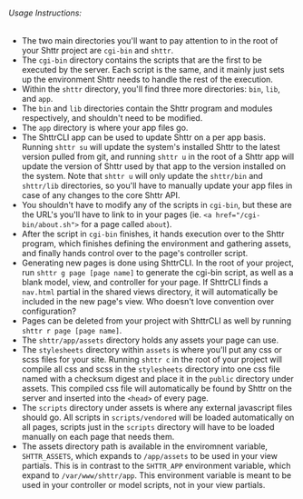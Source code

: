 ###### Usage Instructions:

- The two main directories you'll want to pay attention to in the root of your Shttr project are `cgi-bin` and `shttr`.
- The `cgi-bin` directory contains the scripts that are the first to be executed by the server. Each script is the same, and it mainly just sets up the environment Shttr needs to handle the rest of the execution.
- Within the `shttr` directory, you'll find three more directories: `bin`, `lib`, and `app`.
- The `bin` and `lib` directories contain the Shttr program and modules respectively, and shouldn't need to be modified.
- The `app` directory is where your app files go.
- The ShttrCLI app can be used to update Shttr on a per app basis. Running `shttr su` will update the system's installed Shttr to the latest version pulled from git, and running `shttr u` in the root of a Shttr app will update the version of Shttr used by that app to the version installed on the system. Note that `shttr u` will only update the `shttr/bin` and `shttr/lib` directories, so you'll have to manually update your app files in case of any changes to the core Shttr API.
- You shouldn't have to modify any of the scripts in `cgi-bin`, but these are the URL's you'll have to link to in your pages (ie. `<a href="/cgi-bin/about.sh">` for a page called `about`).
- After the script in `cgi-bin` finishes, it hands execution over to the Shttr program, which finishes defining the environment and gathering assets, and finally hands control over to the page's controller script.
- Generating new pages is done using ShttrCLI. In the root of your project, run `shttr g page [page name]` to generate the cgi-bin script, as well as a blank model, view, and controller for your page. If ShttrCLI finds a `nav.html` partial in the shared views directory, it will automatically be included in the new page's view. Who doesn't love convention over configuration?
- Pages can be deleted from your project with ShttrCLI as well by running `shttr r page [page name]`.
- The `shttr/app/assets` directory holds any assets your page can use.
- The `stylesheets` directory within `assets` is where you'll put any css or scss files for your site. Running `shttr c` in the root of your project will compile all css and scss in the `stylesheets` directory into one css file named with a checksum digest and place it in the `public` directory under assets. This compiled css file will automatically be found by Shttr on the server and inserted into the `<head>` of every page.
- The `scripts` directory under assets is where any external javascript files should go. All scripts in `scripts/vendored` will be loaded automatically on all pages, scripts just in the `scripts` directory will have to be loaded manually on each page that needs them.
- The assets directory path is available in the enviromnent variable, `SHTTR_ASSETS`, which expands to `/app/assets` to be used in your view partials. This is in contrast to the `SHTTR_APP` environment variable, which expand to `/var/www/shttr/app`. This environment variable is meant to be used in your controller or model scripts, not in your view partials.
